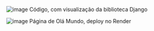 ![image](https://github.com/user-attachments/assets/512492d5-f2cb-4f89-8c5c-3403a4461725)
Código, com visualização da biblioteca Django

![image](https://github.com/user-attachments/assets/7f71489f-98a2-4f5f-8420-104b72cd9d4e)
Página de Olá Mundo, deploy no Render
